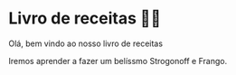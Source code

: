 # Livro de receitas :man_cook:



Olá, bem vindo ao nosso livro de receitas

Iremos aprender a fazer um belíssmo Strogonoff e Frango.
